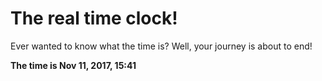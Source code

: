 # The real time clock!

Ever wanted to know what the time is? Well, your journey is about to end!

**The time is Nov 11, 2017, 15:41**